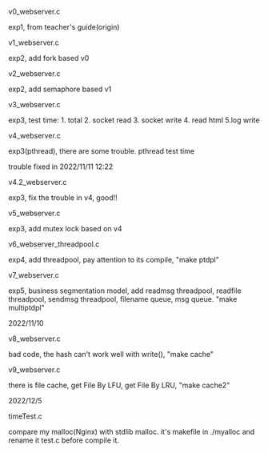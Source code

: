 v0_webserver.c 

  exp1, from teacher's guide(origin)

v1_webserver.c 

  exp2, add fork based v0

v2_webserver.c 

  exp2, add semaphore based v1

v3_webserver.c 

  exp3, test time: 1. total 2. socket read 3. socket write 4. read html 5.log write

v4_webserver.c 

  exp3(pthread), there are some trouble. pthread test time
  
  trouble fixed in 2022/11/11 12:22

v4.2_webserver.c 

  exp3, fix the trouble in v4, good!! 

v5_webserver.c 

  exp3, add mutex lock based on v4

v6_webserver_threadpool.c 

  exp4, add threadpool, pay attention to its compile, "make ptdpl"

v7_webserver.c 

  exp5, business segmentation model, add readmsg threadpool, readfile threadpool, sendmsg threadpool, filename queue, msg queue. "make multiptdpl"

2022/11/10

v8_webserver.c

  bad code, the hash can't work well with write(), "make cache"

v9_webserver.c

  there is file cache, get File By LFU, get File By LRU, "make cache2"

2022/12/5

timeTest.c

  compare my malloc(Nginx) with stdlib malloc. it's makefile in ./myalloc and rename it test.c before compile it.



